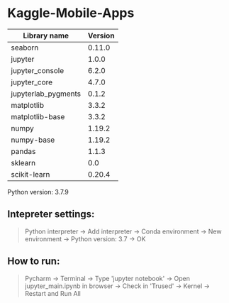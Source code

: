 # Kaggle-Mobile-Apps

| Library name  | Version |
| ------------- | ------------- |
| seaborn | 0.11.0  |
| jupyter  | 1.0.0  |
| jupyter_console  | 6.2.0  |
| jupyter_core  | 4.7.0 |
| jupyterlab_pygments  | 0.1.2  |
| matplotlib | 3.3.2  |
| matplotlib-base  | 3.3.2 |
| numpy  | 1.19.2 |
| numpy-base  | 1.19.2 |
| pandas  | 1.1.3 |
| sklearn  | 0.0 |
| scikit-learn  | 0.20.4 |

Python version: 3.7.9

## Intepreter settings:

   >Python interpreter -> Add interpreter -> Conda environment -> New environment -> Python version: 3.7 -> OK

## How to run:

   >Pycharm -> Terminal -> Type 'jupyter notebook' -> Open jupyter_main.ipynb in browser -> Check in 'Trused' -> Kernel -> Restart and Run All

